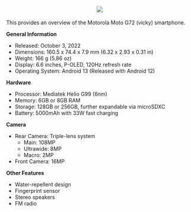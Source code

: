 <h1 align="center">
 <a href="https://git.io/typing-svg">
    <img src="https://readme-typing-svg.herokuapp.com?color=%2340A597&size=30&width=800&lines=Device+Tree+for+Moto+G72++(vicky);Some+information+about+the+device+below!;You+can+continue+reading+below,+OK?">
  </a>
</h1>

This provides an overview of the Motorola Moto G72 (vicky) smartphone. 

**General Information**

* Released: October 3, 2022
* Dimensions: 160.5 x 74.4 x 7.9 mm (6.32 x 2.93 x 0.31 in)
* Weight: 166 g (5.86 oz)
* Display: 6.6 inches, P-OLED, 120Hz refresh rate
* Operating System: Android 13 (Released with Android 12)

**Hardware**

* Processor: Mediatek Helio G99 (6nm)
* Memory: 6GB or 8GB RAM
* Storage: 128GB or 256GB, further expandable via microSDXC
* Battery: 5000mAh with 33W fast charging

**Camera**

* Rear Camera: Triple-lens system
    * Main: 108MP
    * Ultrawide: 8MP
    * Macro: 2MP
* Front Camera: 16MP

**Other Features**

* Water-repellent design
* Fingerprint sensor
* Stereo speakers
* FM radio

